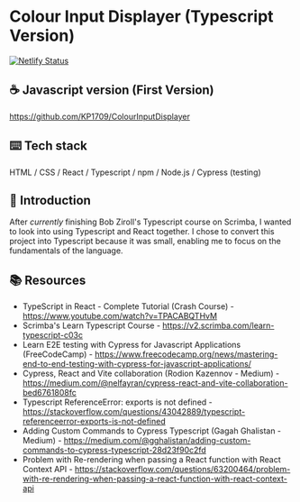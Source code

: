 # Colour Input Displayer (Typescript Version)
[![Netlify Status](https://api.netlify.com/api/v1/badges/8d06b61f-0f7c-4f63-ace4-8e4f65aedf3d/deploy-status)](https://app.netlify.com/sites/kareenapatel-colourinputdisplayerts/deploys)

## ☕ Javascript version (First Version)
https://github.com/KP1709/ColourInputDisplayer

## ⌨️ Tech stack 
HTML / CSS / React / Typescript / npm / Node.js / Cypress (testing)

## 🍼 Introduction
After *currently* finishing Bob Ziroll's Typescript course on Scrimba, I wanted to look into using Typescript and React together. I chose to convert this project into Typescript because it was small, enabling me to focus on the fundamentals of the language. 

## 📚 Resources 
- TypeScript in React - Complete Tutorial (Crash Course) - https://www.youtube.com/watch?v=TPACABQTHvM
- Scrimba's Learn Typescript Course - https://v2.scrimba.com/learn-typescript-c03c
- Learn E2E testing with Cypress for Javascript Applications  (FreeCodeCamp) - https://www.freecodecamp.org/news/mastering-end-to-end-testing-with-cypress-for-javascript-applications/
- Cypress, React and Vite collaboration (Rodion Kazennov - Medium) - https://medium.com/@nelfayran/cypress-react-and-vite-collaboration-bed6761808fc
- Typescript ReferenceError: exports is not defined - https://stackoverflow.com/questions/43042889/typescript-referenceerror-exports-is-not-defined
- Adding Custom Commands to Cypress Typescript (Gagah Ghalistan - Medium) - https://medium.com/@gghalistan/adding-custom-commands-to-cypress-typescript-28d23f90c2fd
- Problem with Re-rendering when passing a React function with React Context API - https://stackoverflow.com/questions/63200464/problem-with-re-rendering-when-passing-a-react-function-with-react-context-api 
